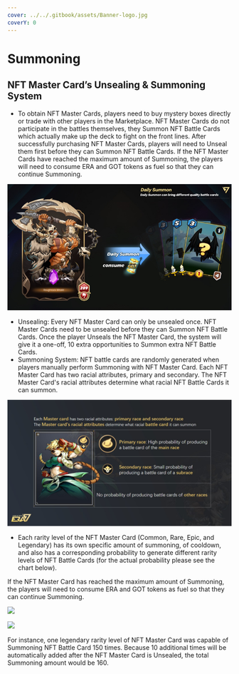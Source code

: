 ```yaml
---
cover: ../../.gitbook/assets/Banner-logo.jpg
coverY: 0
---
```


# Summoning

## **NFT Master Card’s Unsealing & Summoning System**

* To obtain NFT Master Cards, players need to buy mystery boxes directly or trade with other players in the Marketplace. NFT Master Cards do not participate in the battles themselves, they Summon NFT Battle Cards which actually make up the deck to fight on the front lines. After successfully purchasing NFT Master Cards, players will need to Unseal them first before they can Summon NFT Battle Cards. If the NFT Master Cards have reached the maximum amount of Summoning, the players will need to consume ERA and GOT tokens as fuel so that they can continue Summoning.



![](<../../.gitbook/assets/image (16).png>)

* Unsealing: Every NFT Master Card can only be unsealed once. NFT Master Cards need to be unsealed before they can Summon NFT Battle Cards. Once the player Unseals the NFT Master Card, the system will give it a one-off, 10 extra opportunities to Summon extra NFT Battle Cards.
* Summoning System: NFT battle cards are randomly generated when players manually perform Summoning with NFT Master Card. Each NFT Master Card has two racial attributes, primary and secondary. The NFT Master Card's racial attributes determine what racial NFT Battle Cards it can summon.

![](../../.gitbook/assets/race-en.jpg)

* Each rarity level of the NFT Master Card (Common, Rare, Epic, and Legendary) has its own specific amount of summoning, of cooldown, and also has a corresponding probability to generate different rarity levels of NFT Battle Cards (for the actual probability please see the chart below).

If the NFT Master Card has reached the maximum amount of Summoning, the players will need to consume ERA and GOT tokens as fuel so that they can continue Summoning.

![](../../.gitbook/assets/origin\_img\_v2\_79487f88-d522-4303-aa7e-332c3520adeg.jpg)

![](../../.gitbook/assets/Summon\_en.jpg)

For instance, one legendary rarity level of NFT Master Card was capable of Summoning NFT Battle Card 150 times. Because 10 additional times will be automatically added after the NFT Master Card is Unsealed, the total Summoning amount would be 160.
